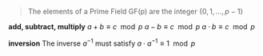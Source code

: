 > The elements of a Prime Field GF(p) are the integer $\{0,1,...,p-1\}$


**add, subtract, multiply**
$a+b \equiv c \mod p$
$a-b \equiv c \mod p$
$a\cdot b \equiv c \mod p$

**inversion**
The inverse $a^{-1}$ must satisfy $a\cdot a^{-1} \equiv 1 \mod p$
